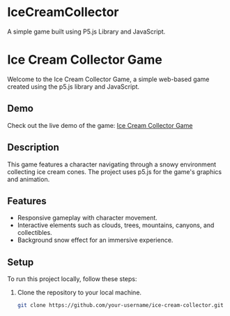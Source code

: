# IceCreamCollector
A simple game built using P5.js Library and JavaScript. 

# Ice Cream Collector Game

Welcome to the Ice Cream Collector Game, a simple web-based game created using the p5.js library and JavaScript.

## Demo
Check out the live demo of the game: [Ice Cream Collector Game](https://ice-cream-collector.vercel.app/)


## Description

This game features a character navigating through a snowy environment collecting ice cream cones. The project uses p5.js for the game's graphics and animation.

## Features

- Responsive gameplay with character movement.
- Interactive elements such as clouds, trees, mountains, canyons, and collectibles.
- Background snow effect for an immersive experience.

## Setup

To run this project locally, follow these steps:

1. Clone the repository to your local machine.
   ```bash
   git clone https://github.com/your-username/ice-cream-collector.git
